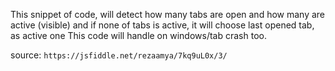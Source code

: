 This snippet of code, will detect how many tabs are open and how many are active (visible) and if none of tabs is active, it will choose last opened tab, as active one
This code will handle on windows/tab crash too.

source: `https://jsfiddle.net/rezaamya/7kq9uL0x/3/`